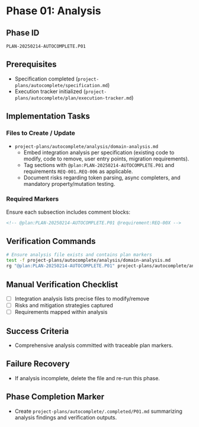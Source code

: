 # Phase 01: Analysis

## Phase ID
`PLAN-20250214-AUTOCOMPLETE.P01`

## Prerequisites
- Specification completed (`project-plans/autocomplete/specification.md`)
- Execution tracker initialized (`project-plans/autocomplete/plan/execution-tracker.md`)

## Implementation Tasks

### Files to Create / Update
- `project-plans/autocomplete/analysis/domain-analysis.md`
  - Embed integration analysis per specification (existing code to modify, code to remove, user entry points, migration requirements).
  - Tag sections with `@plan:PLAN-20250214-AUTOCOMPLETE.P01` and requirements `REQ-001`..`REQ-006` as applicable.
  - Document risks regarding token parsing, async completers, and mandatory property/mutation testing.

### Required Markers
Ensure each subsection includes comment blocks:
```markdown
<!-- @plan:PLAN-20250214-AUTOCOMPLETE.P01 @requirement:REQ-00X -->
```

## Verification Commands

```bash
# Ensure analysis file exists and contains plan markers
test -f project-plans/autocomplete/analysis/domain-analysis.md
rg "@plan:PLAN-20250214-AUTOCOMPLETE.P01" project-plans/autocomplete/analysis/domain-analysis.md
```

## Manual Verification Checklist
- [ ] Integration analysis lists precise files to modify/remove
- [ ] Risks and mitigation strategies captured
- [ ] Requirements mapped within analysis

## Success Criteria
- Comprehensive analysis committed with traceable plan markers.

## Failure Recovery
- If analysis incomplete, delete the file and re-run this phase.

## Phase Completion Marker
- Create `project-plans/autocomplete/.completed/P01.md` summarizing analysis findings and verification outputs.
